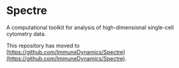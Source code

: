 # Spectre
A computational toolkit for analysis of high-dimensional single-cell cytometry data. 

This repository has moved to [https://github.com/ImmuneDynamics/Spectre](https://github.com/ImmuneDynamics/Spectre).
